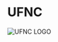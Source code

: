 # UFNC
![UFNC LOGO](https://raw.githubusercontent.com/dale-findlay/UNFC/master/Branding/Logos/unfc-logo.png?token=AO_SKg1cRBor0nflsHzv0MNv-UrtZATBks5adZsxwA%3D%3D)
